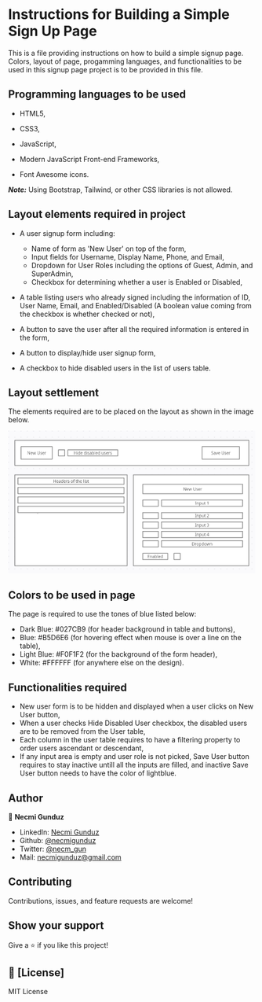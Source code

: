 # Instructions for Building a Simple Sign Up Page

This is a file providing instructions on how to build a simple signup page. Colors, layout of page, progamming languages, and functionalities to be used in this signup page project is to be provided in this file.

## Programming languages to be used

- HTML5,

- CSS3,

- JavaScript,

- Modern JavaScript Front-end Frameworks,

- Font Awesome icons.

**_Note:_** Using Bootstrap, Tailwind, or other CSS libraries is not allowed.

## Layout elements required in project

- A user signup form including:
  - Name of form as 'New User' on top of the form,
  - Input fields for Username, Display Name, Phone, and Email,
  - Dropdown for User Roles including the options of Guest, Admin, and SuperAdmin,
  - Checkbox for determining whether a user is Enabled or Disabled,

- A table listing users who already signed including the information of ID, User Name, Email, 
    and Enabled/Disabled (A boolean value coming from the checkbox is whether checked or not),

- A button to save the user after all the required information is entered in the form,

- A button to display/hide user signup form,

- A checkbox to hide disabled users in the list of users table.

## Layout settlement

The elements required are to be placed on the layout as shown in the image below. 

![screenshot](https://github.com/necmigunduz/product_design_instructions/blob/master/layout.png)

## Colors to be used in page
The page is required to use the tones of blue listed below: 
- Dark Blue: #027CB9 (for header background in table and buttons),
- Blue: #B5D6E6 (for hovering effect when mouse is over a line on the table),
- Light Blue: #F0F1F2 (for the background of the form header),
- White: #FFFFFF (for anywhere else on the design).

## Functionalities required
- New user form is to be hidden and displayed when a user clicks on New User button,
- When a user checks Hide Disabled User checkbox, the disabled users are to be removed from the User table,
- Each column in the user table requires to have a filtering property to order users ascendant 
  or descendant,
- If any input area is empty and user role is not picked, Save User button requires to stay inactive
  untill all the inputs are filled, and inactive Save User button needs to have the color of lightblue. 

## Author

👤 **Necmi Gunduz**

- LinkedIn: [Necmi Gunduz](https://www.linkedin.com/in/necmigunduz/)
- Github: [@necmigunduz](https://github.com/necmigunduz/)
- Twitter: [@necm_gun](https://twitter.com/necm_gun)
- Mail: [necmigunduz@gmail.com](necmigunduz@gmail.com)

## Contributing

Contributions, issues, and feature requests are welcome!

## Show your support

Give a ⭐️ if you like this project!

## 📝 [License]

MIT License
